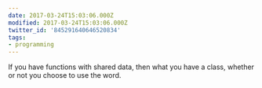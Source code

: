 ```yaml
---
date: 2017-03-24T15:03:06.000Z
modified: 2017-03-24T15:03:06.000Z
twitter_id: '845291640646520834'
tags:
- programming
---
```


  If you have functions with shared data, then what you have a class, whether or not you choose to use the word.
